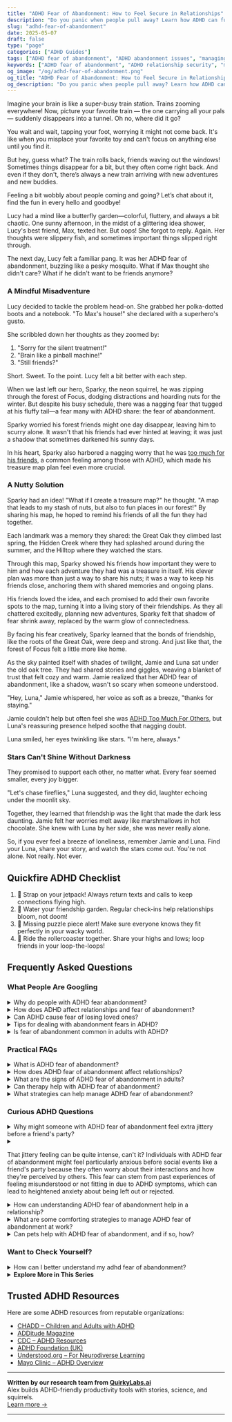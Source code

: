 ```yaml
---
title: "ADHD Fear of Abandonment: How to Feel Secure in Relationships"
description: "Do you panic when people pull away? Learn how ADHD can fuel abandonment fears—and find playful, grounded strategies to build secure, lasting connections."
slug: "adhd-fear-of-abandonment"
date: 2025-05-07
draft: false
type: "page"
categories: ["ADHD Guides"]
tags: ["ADHD fear of abandonment", "ADHD abandonment issues", "managing ADHD relationships", "ADHD emotional regulation", "ADHD friendship challenges", "ADHD relationship anxiety", "ADHD communication tips"]
keywords: ["ADHD fear of abandonment", "ADHD relationship security", "managing ADHD attachment", "coping with ADHD abandonment issues", "ADHD emotional resilience", "building trust with ADHD", "adult ADHD connection tips"]
og_image: "/og/adhd-fear-of-abandonment.png"
og_title: "ADHD Fear of Abandonment: How to Feel Secure in Relationships"
og_description: "Do you panic when people pull away? Learn how ADHD can fuel abandonment fears—and find playful, grounded strategies to build secure, lasting connections."
---
```


Imagine your brain is like a super-busy train station. Trains zooming everywhere! Now, picture your favorite train — the one carrying all your pals — suddenly disappears into a tunnel. Oh no, where did it go?

You wait and wait, tapping your foot, worrying it might not come back. It's like when you misplace your favorite toy and can't focus on anything else until you find it.

But hey, guess what? The train rolls back, friends waving out the windows! Sometimes things disappear for a bit, but they often come right back. And even if they don't, there’s always a new train arriving with new adventures and new buddies.

Feeling a bit wobbly about people coming and going? Let’s chat about it, find the fun in every hello and goodbye!

Lucy had a mind like a butterfly garden—colorful, fluttery, and always a bit chaotic. One sunny afternoon, in the midst of a glittering idea shower, Lucy's best friend, Max, texted her. But oops! She forgot to reply. Again. Her thoughts were slippery fish, and sometimes important things slipped right through.

The next day, Lucy felt a familiar pang. It was her ADHD fear of abandonment, buzzing like a pesky mosquito. What if Max thought she didn't care? What if he didn't want to be friends anymore?

### A Mindful Misadventure

Lucy decided to tackle the problem head-on. She grabbed her polka-dotted boots and a notebook. "To Max's house!" she declared with a superhero's gusto.

She scribbled down her thoughts as they zoomed by:
1. "Sorry for the silent treatment!"
2. "Brain like a pinball machine!"
3. "Still friends?"

Short. Sweet. To the point. Lucy felt a bit better with each step.

When we last left our hero, Sparky, the neon squirrel, he was zipping through the forest of Focus, dodging distractions and hoarding nuts for the winter. But despite his busy schedule, there was a nagging fear that tugged at his fluffy tail—a fear many with ADHD share: the fear of abandonment.

Sparky worried his forest friends might one day disappear, leaving him to scurry alone. It wasn't that his friends had ever hinted at leaving; it was just a shadow that sometimes darkened his sunny days.

In his heart, Sparky also harbored a nagging worry that he was [too much for his friends](/pages/adhd-too-much-for-others/), a common feeling among those with ADHD, which made his treasure map plan feel even more crucial.

### A Nutty Solution

Sparky had an idea! "What if I create a treasure map?" he thought. "A map that leads to my stash of nuts, but also to fun places in our forest!" By sharing his map, he hoped to remind his friends of all the fun they had together.

Each landmark was a memory they shared: the Great Oak they climbed last spring, the Hidden Creek where they had splashed around during the summer, and the Hilltop where they watched the stars.

Through this map, Sparky showed his friends how important they were to him and how each adventure they had was a treasure in itself. His clever plan was more than just a way to share his nuts; it was a way to keep his friends close, anchoring them with shared memories and ongoing plans.

His friends loved the idea, and each promised to add their own favorite spots to the map, turning it into a living story of their friendships. As they all chattered excitedly, planning new adventures, Sparky felt that shadow of fear shrink away, replaced by the warm glow of connectedness.

By facing his fear creatively, Sparky learned that the bonds of friendship, like the roots of the Great Oak, were deep and strong. And just like that, the forest of Focus felt a little more like home.

As the sky painted itself with shades of twilight, Jamie and Luna sat under the old oak tree. They had shared stories and giggles, weaving a blanket of trust that felt cozy and warm. Jamie realized that her ADHD fear of abandonment, like a shadow, wasn't so scary when someone understood.

"Hey, Luna," Jamie whispered, her voice as soft as a breeze, "thanks for staying."

Jamie couldn't help but often feel she was [ADHD Too Much For Others](/pages/adhd-too-much-for-others/), but Luna's reassuring presence helped soothe that nagging doubt.

Luna smiled, her eyes twinkling like stars. "I'm here, always."

### Stars Can't Shine Without Darkness

They promised to support each other, no matter what. Every fear seemed smaller, every joy bigger.

"Let's chase fireflies," Luna suggested, and they did, laughter echoing under the moonlit sky.

Together, they learned that friendship was the light that made the dark less daunting. Jamie felt her worries melt away like marshmallows in hot chocolate. She knew with Luna by her side, she was never really alone.

So, if you ever feel a breeze of loneliness, remember Jamie and Luna. Find your Luna, share your story, and watch the stars come out. You're not alone. Not really. Not ever.

## Quickfire ADHD Checklist

1. 🚀 Strap on your jetpack! Always return texts and calls to keep connections flying high.
2. 🌱 Water your friendship garden. Regular check-ins help relationships bloom, not doom!
3. 🧩 Missing puzzle piece alert! Make sure everyone knows they fit perfectly in your wacky world.
4. 🎢 Ride the rollercoaster together. Share your highs and lows; loop friends in your loop-the-loops!

## Frequently Asked Questions



### What People Are Googling

<details><summary>Why do people with ADHD fear abandonment?</summary><p>People with ADHD often fear abandonment due to past experiences where their symptoms may have been misunderstood or criticized by others. This can lead to a heightened sensitivity about relationships and a worry that their ADHD traits, like forgetfulness or difficulty maintaining focus in conversations, might push loved ones away. It's important to remember that everyone deserves understanding and acceptance, including those with ADHD. Building strong, supportive relationships starts with open communication and mutual understanding, so don't hesitate to express your needs and listen to others as well.</p></details>
<details><summary>How does ADHD affect relationships and fear of abandonment?</summary><p>ADHD can sometimes make relationships a bit tricky, as it may affect communication, attention to social cues, and consistency in behaviors, which are key ingredients for healthy relationships. People with ADHD might also experience a more intense fear of abandonment, possibly because of past experiences where misunderstandings related to their ADHD symptoms may have strained relationships. This fear can sometimes lead to behaviors that are meant to keep others close but might unintentionally push them away, such as needing frequent reassurance or reacting strongly to perceived slights. Remember, understanding and openly discussing the ways ADHD impacts your interactions can help strengthen your relationships, providing a solid foundation of empathy and mutual support.</p></details>
<details><summary>Can ADHD cause fear of losing loved ones?</summary><p>Absolutely, feelings of fear or anxiety about losing loved ones can be intensified by ADHD. The emotional sensitivity that often accompanies ADHD might mean that you experience feelings more deeply or react more intensely, including fears related to relationships. It's important to remember that you're not alone in feeling this way, and these emotions are a valid experience for many with ADHD. Talking about these feelings with someone you trust or a professional can really help in managing them and feeling more secure in your relationships.</p></details>
<details><summary>Tips for dealing with abandonment fears in ADHD?</summary><p>Absolutely, dealing with abandonment fears can be especially challenging when you have ADHD. A helpful tip is to work on building a solid support network, including friends, family, or even online communities who understand and share your experiences. Regular communication with your support network can help reassure you and reduce feelings of loneliness. Additionally, engaging in therapy can be incredibly beneficial; it provides a safe space to explore these fears and develop strategies to manage them. Remember, you're not alone in feeling this way, and taking small steps to address your fears is already a big leap towards feeling more secure.</p></details>
<details><summary>Is fear of abandonment common in adults with ADHD?</summary><p>Absolutely, fear of abandonment is quite common among adults with ADHD. This can sometimes stem from past experiences where impulsivity or emotional dysregulation might have led to misunderstandings or strained relationships. It's important to acknowledge these feelings and understand they are a normal part of your experience with ADHD. Remember, seeking support through therapy or support groups can be incredibly helpful in addressing and managing these fears. You're not alone in feeling this way, and there are many strategies and supportive communities that can help.</p></details>



### Practical FAQs

<details><summary>What is ADHD fear of abandonment?</summary><p>Absolutely, it's great that you're reaching out to understand this better! ADHD fear of abandonment often stems from the challenges that individuals with ADHD may have in maintaining consistent relationships and social interactions. This fear might be heightened by experiences of misunderstandings or rejections due to ADHD symptoms like forgetfulness or impulsivity. Understanding and addressing these fears within the context of ADHD can really help in building stronger, more secure relationships. You're not alone in this, and recognizing these feelings is a brave first step towards managing them.</p></details>
<details><summary>How does ADHD fear of abandonment affect relationships?</summary><p>Absolutely, it can be really tough when ADHD fear of abandonment sneaks into relationships. This fear often stems from a worry that not being "enough" or messing up will lead to loved ones leaving. This might make someone with ADHD seem overly needy or prone to seeking reassurance more than typical. Recognizing this pattern can be the first step toward healing; open conversations and mutual understanding with loved ones can really help soothe those fears and strengthen bonds.</p></details>
<details><summary>What are the signs of ADHD fear of abandonment in adults?</summary><p>It's really common to feel worries about abandonment if you're dealing with ADHD. This might show up as feeling extra sensitive or hurt when people don't respond to texts quickly, or fearing that being 'too much' might push loved ones away. You might also find yourself constantly seeking reassurance from those around you, or feeling a strong need to please others to ensure they stick around. Recognizing these feelings as part of your ADHD experience can help you address them more compassionately and effectively.</p></details>
<details><summary>Can therapy help with ADHD fear of abandonment?</summary><p>Absolutely, therapy can be a very supportive tool in addressing the fear of abandonment that sometimes accompanies ADHD. This fear often stems from past experiences of feeling misunderstood or overlooked due to ADHD symptoms. A therapist can help by providing a safe space to explore these feelings, understand their roots, and develop strategies to build more secure relationships. Together, you can work on building your confidence and fostering a stronger sense of self, which is wonderful for emotional resilience.</p></details>
<details><summary>What strategies can help manage ADHD fear of abandonment?</summary><p>Absolutely, feeling a fear of abandonment with ADHD is quite common, and it's really brave of you to look for ways to manage it. One helpful strategy is to work on building strong, supportive relationships where open communication is key. Share your feelings and fears with trusted friends or family members who understand your ADHD. Another strategy is setting up regular check-ins with yourself to reflect on your relationships and see how they're aligning with your needs and boundaries. Remember, you're not alone in this, and reaching out for support from a therapist or coach can also provide you with tailored strategies to navigate these feelings.</p></details>



### Curious ADHD Questions

<details><summary>Why might someone with ADHD fear of abandonment feel extra jittery before a friend's party?</summary><p>It's completely natural for someone with ADHD who fears abandonment to feel jittery before a friend's party. Social gatherings can sometimes amplify worries about fitting in or saying the wrong thing, which might lead to friends pulling away. Remember, your brain might be trying to protect you by preparing for every possible outcome, even the unlikely negative ones. Take a deep breath and remind yourself that you are valued for who you are, and it's okay to just be yourself at the party.</p></details>
<details><summary><p>That jittery feeling can be quite intense, can't it? Individuals with ADHD fear of abandonment might feel particularly anxious before social events like a friend's party because they often worry about their interactions and how they're perceived by others. This fear can stem from past experiences of feeling misunderstood or not fitting in due to ADHD symptoms, which can lead to heightened anxiety about being left out or rejected.</p></summary><p>Absolutely, that jittery feeling can feel overwhelming, especially when you're gearing up for social events. It's completely understandable to feel anxious about how you'll be received by others, particularly when past experiences might not have gone as smoothly as you'd hoped. Remember, your feelings are valid, and it's okay to take things at your own pace. Consider having a small toolkit of comforting strategies ready, like grounding exercises or a reassuring text to a friend, to help manage those nerves. You're not alone in this.</p></details>
<details><summary>How can understanding ADHD fear of abandonment help in a relationship?</summary><p>Understanding ADHD and fear of abandonment can be truly transformative in relationships. When you recognize this fear, you can approach interactions with more empathy and patience, acknowledging that sometimes the reactions of a loved one with ADHD might stem from this deep-seated anxiety rather than the situation at hand. This insight allows both partners to communicate more effectively, setting the stage for reassurance and support rather than conflict. It's like applying a soothing balm to moments that might otherwise feel confusing or painful, helping to nurture a stronger, more understanding bond between you.</p></details>
<details><summary>What are some comforting strategies to manage ADHD fear of abandonment at work?</summary><p>It's really important to address those feelings of fear of abandonment that can pop up at work, especially when you have ADHD. One comforting strategy is to establish open lines of communication with your supervisors and colleagues. This can foster a more transparent environment where you feel more secure and supported. Also, consider creating a small network of trusted co-workers who understand your feelings and can offer reassurance when you're feeling uncertain. Remember, you're not alone in this, and building a supportive work community can really help ease those fears.</p></details>
<details><summary>Can pets help with ADHD fear of abandonment, and if so, how?</summary><p>Absolutely, pets can be wonderful companions for those with ADHD who might struggle with feelings of abandonment. The consistent and unconditional love that pets provide can offer a comforting sense of security and reliability. Having a pet means there's always a friend around who's excited to see you, which can significantly boost your mood and help combat feelings of loneliness or isolation. Plus, the routines of pet care, like feeding and walking, can help bring structure to your day, making things feel a bit more manageable and grounded.</p></details>



### Want to Check Yourself?

<details><summary>How can I better understand my adhd fear of abandonment?</summary><p>Absolutely, understanding your fear of abandonment linked to ADHD can feel quite overwhelming, but it's a brave step to start unpacking it. It's helpful to remember that ADHD can amplify emotions, making worries about relationships more intense. A great approach is to communicate openly with your loved ones about your feelings, as it not only helps in managing these fears but also strengthens your bonds. Additionally, working with a therapist who understands ADHD can provide you with tailored strategies to cope with these feelings, ensuring you feel supported and less alone in your journey.</p></details>

<script type="application/ld+json">
{
  "@context": "https://schema.org",
  "@type": "FAQPage",
  "mainEntity": [
    {
      "@type": "Question",
      "name": "Why do people with ADHD fear abandonment?",
      "acceptedAnswer": {
        "@type": "Answer",
        "text": "People with ADHD often fear abandonment due to past experiences where their symptoms may have been misunderstood or criticized by others. This can lead to a heightened sensitivity about relationships and a worry that their ADHD traits, like forgetfulness or difficulty maintaining focus in conversations, might push loved ones away. It's important to remember that everyone deserves understanding and acceptance, including those with ADHD. Building strong, supportive relationships starts with open communication and mutual understanding, so don't hesitate to express your needs and listen to others as well."
      }
    },
    {
      "@type": "Question",
      "name": "How does ADHD affect relationships and fear of abandonment?",
      "acceptedAnswer": {
        "@type": "Answer",
        "text": "ADHD can sometimes make relationships a bit tricky, as it may affect communication, attention to social cues, and consistency in behaviors, which are key ingredients for healthy relationships. People with ADHD might also experience a more intense fear of abandonment, possibly because of past experiences where misunderstandings related to their ADHD symptoms may have strained relationships. This fear can sometimes lead to behaviors that are meant to keep others close but might unintentionally push them away, such as needing frequent reassurance or reacting strongly to perceived slights. Remember, understanding and openly discussing the ways ADHD impacts your interactions can help strengthen your relationships, providing a solid foundation of empathy and mutual support."
      }
    },
    {
      "@type": "Question",
      "name": "Can ADHD cause fear of losing loved ones?",
      "acceptedAnswer": {
        "@type": "Answer",
        "text": "Absolutely, feelings of fear or anxiety about losing loved ones can be intensified by ADHD. The emotional sensitivity that often accompanies ADHD might mean that you experience feelings more deeply or react more intensely, including fears related to relationships. It's important to remember that you're not alone in feeling this way, and these emotions are a valid experience for many with ADHD. Talking about these feelings with someone you trust or a professional can really help in managing them and feeling more secure in your relationships."
      }
    },
    {
      "@type": "Question",
      "name": "Tips for dealing with abandonment fears in ADHD?",
      "acceptedAnswer": {
        "@type": "Answer",
        "text": "Absolutely, dealing with abandonment fears can be especially challenging when you have ADHD. A helpful tip is to work on building a solid support network, including friends, family, or even online communities who understand and share your experiences. Regular communication with your support network can help reassure you and reduce feelings of loneliness. Additionally, engaging in therapy can be incredibly beneficial; it provides a safe space to explore these fears and develop strategies to manage them. Remember, you're not alone in feeling this way, and taking small steps to address your fears is already a big leap towards feeling more secure."
      }
    },
    {
      "@type": "Question",
      "name": "Is fear of abandonment common in adults with ADHD?",
      "acceptedAnswer": {
        "@type": "Answer",
        "text": "Absolutely, fear of abandonment is quite common among adults with ADHD. This can sometimes stem from past experiences where impulsivity or emotional dysregulation might have led to misunderstandings or strained relationships. It's important to acknowledge these feelings and understand they are a normal part of your experience with ADHD. Remember, seeking support through therapy or support groups can be incredibly helpful in addressing and managing these fears. You're not alone in feeling this way, and there are many strategies and supportive communities that can help."
      }
    }
  ]
}
</script>
<script type="application/ld+json">
{
  "@context": "https://schema.org",
  "@type": "Article",
  "author": {
    "@type": "Person",
    "name": "QuirkyLabs",
    "url": "https://quirkylabs.ai/about"
  },
  "headline": "\"Conquer ADHD Fear of Abandonment: Feel Secure & Loved!\"",
  "mainEntityOfPage": "https://blog.quirkylabs.ai/pages/adhd-fear-of-abandonment/",
  "datePublished": "2025-05-07"
}
</script>
<script type="application/ld+json">
{
  "@context": "https://schema.org",
  "@type": "BreadcrumbList",
  "itemListElement": [
    {
      "@type": "ListItem",
      "position": 1,
      "name": "Home",
      "item": "https://quirkylabs.ai/"
    },
    {
      "@type": "ListItem",
      "position": 2,
      "name": "Blog",
      "item": "https://blog.quirkylabs.ai/"
    },
    {
      "@type": "ListItem",
      "position": 3,
      "name": "\"Conquer ADHD Fear of Abandonment: Feel Secure & Loved!\"",
      "item": "https://blog.quirkylabs.ai/pages/adhd-fear-of-abandonment/"
    }
  ]
}
</script>

<details>
<summary><strong>Explore More in This Series</strong></summary>

- [Adhd Too Much For Others](/pages/adhd-too-much-for-others/)
- [Adhd Want Love But Hide](/pages/adhd-want-love-but-hide/)
- [Adhd Sabotaging Relationships](/pages/adhd-sabotaging-relationships/)
- [Adhd Fear Of Rejection](/pages/adhd-fear-of-rejection/)
- [Adhd Fear Being Unlovable](/pages/adhd-fear-being-unlovable/)
- [Adhd Love Me Then Leave Me](/pages/adhd-love-me-then-leave-me/)
- [Adhd Fear Of Connection](/pages/adhd-fear-of-connection/)
- [Adhd Too Emotional](/pages/adhd-too-emotional/)
</details>



## Trusted ADHD Resources

Here are some ADHD resources from reputable organizations:

- [CHADD – Children and Adults with ADHD](https://chadd.org)
- [ADDitude Magazine](https://www.additudemag.com)
- [CDC – ADHD Resources](https://www.cdc.gov/ncbddd/adhd)
- [ADHD Foundation (UK)](https://www.adhdfoundation.org.uk)
- [Understood.org – For Neurodiverse Learning](https://www.understood.org)
- [Mayo Clinic – ADHD Overview](https://www.mayoclinic.org/diseases-conditions/adhd)


---

**Written by our research team from [QuirkyLabs.ai](https://quirkylabs.ai)**  
Alex builds ADHD-friendly productivity tools with stories, science, and squirrels.  
[Learn more →](https://quirkylabs.ai)

---